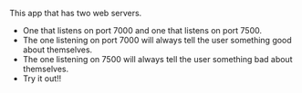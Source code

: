 This app that has two web servers.
* One that listens on port 7000 and one that listens on port 7500.
* The one listening on port 7000 will always tell the user something good about themselves.
* The one listening on 7500 will always tell the user something bad about themselves.
* Try it out!!